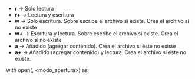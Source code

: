 -   **r**  -> Solo lectura
-   **r+**  -> Lectura y escritura
-   **w**  -> Solo escritura. Sobre escribe el archivo si existe. Crea el archivo si no existe
-   **w+**  -> Escritura y lectura. Sobre escribe el archivo si existe. Crea el archivo si no existe
-   **a**  -> Añadido (agregar contenido). Crea el archivo si éste no existe
-   **a+**  -> Añadido (agregar contenido) y lectura. Crea el archivo si éste no existe.

with  open(<ruta>, <modo_apertura>) as <nombre>
<!--stackedit_data:
eyJoaXN0b3J5IjpbMTY2NzM1NzM4Nl19
-->